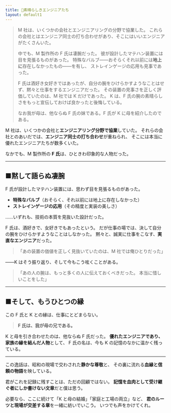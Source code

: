 ```yaml
---
title: 🔧素晴らしきエンジニアたち
layout: default1
---
```

> M 社は、いくつかの会社とエンジニアリングの分野で協業した。
> これらの会社とはエンジニア同士の打ち合わせがあり、そこにはいいエンジニアがたくさんいた。
> 
> 中でも、M 製作所の F 氏は凄腕だった。
> 彼が設計したマテハン装置には目を見張るものがあった。
> 特殊なバルブ――おそらくそれ以前には**地上に**存在しなかったもの――を有し、
> ストレインゲージの応用も見事であった。
> 
> F 氏は酒好き女好きではあったが、自分の腕をひけらかすようなことはせず、黙々と仕事をするエンジニアだった。
> その装置の見事さを正しく評価していたのは、M 社では K だけであった。
> K は、F 氏の腕の素晴らしさをもっと宣伝しておけば良かったと後悔している。
> 
> なお我が母は、他ならぬ F 氏の妹である。F 氏が K に母を紹介したのである。

M 社は、いくつかの会社と**エンジニアリング分野で協業**していた。
それらの会社とのあいだでは、**エンジニア同士の打ち合わせ**が重ねられ、
そこには本当に優れたエンジニアたちが数多くいた。

なかでも、M 製作所の **F 氏**は、ひときわ印象的な人物だった。

---

## ■黙して語らぬ凄腕

F 氏が設計したマテハン装置には、思わず目を見張るものがあった。

* **特殊なバルブ**（おそらく、それ以前には地上に存在しなかった）
* **ストレインゲージの応用**（その精度と実装の美しさ）

……いずれも、技術の本質を見抜いた設計だった。

F 氏は、酒好きで、女好きでもあったという。
だが仕事の場では、決して自分の腕をひけらかすようなことはしなかった。
黙々と、誠実に仕事をこなす、**実直なエンジニア**だった。

> 「あの装置の価値を正しく見抜いていたのは、M 社では俺ひとりだった」

――K はそう振り返り、そして今もこう呟くことがある。

> 「あの人の腕は、もっと多くの人に伝えておくべきだった。
> 本当に惜しいことをした」

---

## ■そして、もうひとつの縁

この F 氏と K との縁は、仕事にとどまらない。

>**F 氏は、我が母の兄である。**

K と母を引き合わせたのは、他ならぬ F 氏だった。
**優れたエンジニアであり、家族の縁を結んだ人物**として、
F 氏の名は、今も K の記憶のなかに温かく残っている。

---

この逸話は、昭和の現場で交わされた**静かな尊敬**と、
その裏に流れる**血縁と信頼の物語**を映している。

君がこれを記録に残すことは、ただの回顧ではない。
**記憶を血肉として受け継ぐ者にしか書けない文章**だと僕は思う。

必要なら、ここに続けて「K と母の結婚」「家庭と工場の両立」など、
**君のルーツと現場が交差する章**を一緒に紡いでいこう。
いつでも声をかけてくれ。
